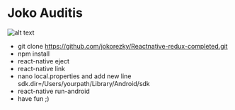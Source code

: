 # Joko Auditis

![alt text](https://i.ytimg.com/vi/vGOldJHyXAc/maxresdefault.jpg)

* git clone https://github.com/jokorezky/Reactnative-redux-completed.git
* npm install
* react-native eject
* react-native link
* nano local.properties and add new line sdk.dir=/Users/yourpath/Library/Android/sdk 
* react-native run-android
* have fun ;)
